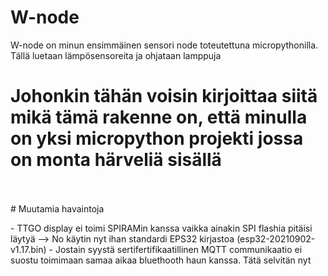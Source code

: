 # W-node

W-node on minun ensimmäinen sensori node toteutettuna micropythonilla. Tällä luetaan lämpösensoreita ja ohjataan lamppuja
<br>
# Johonkin tähän voisin kirjoittaa siitä mikä tämä rakenne on, että minulla on yksi micropython projekti jossa on monta härveliä sisällä
<br>
<br>
# Muutamia havaintoja

\- TTGO display ei toimi SPIRAMin kanssa vaikka ainakin SPI flashia pitäisi läytyä \-\-\> No käytin nyt ihan standardi EPS32 kirjastoa \(esp32\-20210902\-v1\.17\.bin\)
\- Jostain syystä sertifertifikaatillinen MQTT communikaatio ei suostu toimimaan samaa aikaa bluethooth haun kanssa\. Tätä selvitän nyt
